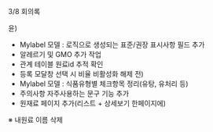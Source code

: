 3/8 회의록

윤)
- Mylabel 모델 : 로직으로 생성되는 표준/권장 표시사항 필드 추가
- 알레르기 및 GMO 추가 작업
- 관계 테이블 원료id 추적 확인
- 등록 모달창 선택 시 비율 비활성화 해제
전) 
- Mylabel 모델 : 식품유형별 체크항목 정리(유탕, 유처리 등)
- 주의사항 자주사용하는 문구 기능 추가
- 원재료 페이지 추가(리스트 + 상세보기 한페이지에)

※ 내원료 이름 삭제
